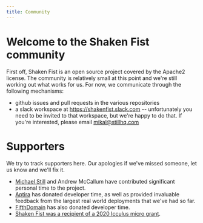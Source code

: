 ```yaml
---
title: Community
---
```

# Welcome to the Shaken Fist community

First off, Shaken Fist is an open source project covered by the Apache2 license. The community is relatively small at this point and we're still working out what works for us. For now, we communicate through the following mechanisms:

* github issues and pull requests in the various repositories
* a slack workspace at https://shakenfist.slack.com -- unfortunately you need to be invited to that workspace, but we're happy to do that. If you're interested, please email mikal@stillhq.com

# Supporters

We try to track supporters here. Our apologies if we've missed someone, let us know and we'll fix it.

* [Michael Still](https://www.madebymikal.com) and Andrew McCallum have contributed significant personal time to the project.
* [Aptira](https://www.aptira.com) has donated developer time, as well as provided invaluable feedback from the largest real world deployments that we've had so far.
* [FifthDomain](https://www.fifthdomain.com.au) has also donated developer time.
* [Shaken Fist was a recipient of a 2020 Icculus micro grant](https://icculus.org/microgrant2020/).